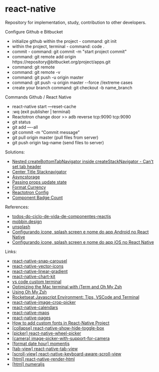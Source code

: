 # react-native
Repository for implementation, study, contribution to other developers.


Configure Github e Bitbucket 
<br />
<ul>
  <li>initialize github within the project - command: git init </Li>
  <li>within the project, terminal - command: code . </Li>
  <li>commit - command: git commit -m "start project commit" </Li>
  <li>command: git remote add origin https://repository@bitbucket.org/project/apps.git</li>
  <li>command: git remote </li>
  <li>command: git remote -v </li>
  <li>command: git push -u origin master </li>
  <li>command: git push -u origin master --force  //extreme cases </li>
  <li>create your branch command: git checkout -b name_branch </li>
</ul>

Commands Github / React Native
<br />
<ul>
  <li>react-native start —reset-cache </Li>
  <li>:wq (exit publisher | terminal) </li>
  <li>Reactotron change door >> adb reverse tcp:9090 tcp:9090 </Li>
  <li>git status </Li>
  <li>git add —-all </li>
  <li>git commit -m “Commit message” </li>
  <li>git pull origin master (pull files from server) </li>
  <li>git push origin tag-name (send files to server) </li>
</ul>

Solutions:
<br />
<ul>
  <li><a href="https://github.com/eduardodcastro/react-native/blob/master/control-navigate.js" target="_blank">Nested createBottomTabNavigator inside createStackNavigator - Can't set tab header</a></li>
  <li><a href="https://github.com/eduardodcastro/react-native/blob/master/center-title-stacknavigator.js" target="_blank">Center Title Stacknavigator</a></li>
  <li><a href="https://github.com/eduardodcastro/react-native/blob/master/asyncstorage.js" target="_blank">Asyncstorage</a></li>
  <li><a href="https://github.com/eduardodcastro/react-native/blob/master/passing-props-update-state.js" target="_blank">Passing props update state</a></li>
  <li><a href="https://github.com/eduardodcastro/react-native/blob/master/format-currency.js" target="_blank">Format Currency</a></li>
  <li><a href="https://github.com/eduardodcastro/react-native/blob/master/reactotronConfig.js" target="_blank">Reactotron Config</a></li>
  <li><a href="https://github.com/eduardodcastro/react-native/blob/master/badgeCount.js" target="_blank">Component Badge Count</a></li>
</ul>

References: 
<br />
<ul>
  <li><a href="https://medium.com/@edmo_/m%C3%A9todos-do-ciclo-de-vida-de-componentes-reactjs-um-mergulho-profundo-332ed7b3b782" target="_blank">todos-do-ciclo-de-vida-de-componentes-reactjs</a></li>
  <li><a href="https://mobbin.design/" target="_blank">mobbin.design</a></li>
  <li><a href="https://unsplash.com/" target="_blank">unsplash</a></li>
  <li><a href="https://www.youtube.com/watch?v=3Gf9yb53bJM" target="_blank">Configurando ícone, splash screen e nome do app Android no React Native</a></li>
  <li><a href="https://www.youtube.com/watch?v=iOitq0mDaLc" target="_blank">Configurando ícone, splash screen e nome do app iOS no React Native</a></li>
</ul>

Links: 
<br />
<ul>
  <li><a href="https://github.com/archriss/react-native-snap-carousel" target="_blank">react-native-snap-carousel</a></li>
  <li><a href="https://github.com/oblador/react-native-vector-icons" target="_blank">react-native-vector-icons</a></li>
  <li><a href="https://github.com/react-native-community/react-native-linear-gradient" target="_blank">react-native-linear-gradient</a></li>
  <li><a href="https://github.com/indiespirit/react-native-chart-kit" target="_blank">react-native-chart-kit</a></li>
  <li><a href="https://dev.to/mattstratton/making-powerline-work-in-visual-studio-code-terminal-1m7" target="_blank">vs code custom terminal</a></li>
  <li><a href="https://medium.com/@arojunior/otimizando-o-terminal-do-mac-os-x-com-iterm-e-oh-my-zsh-1b0e843b5eb2" target="_blank">Optimizing the Mac terminal with iTerm and Oh My Zsh</a></li>
  <li><a href="https://github.com/robbyrussell/oh-my-zsh" target="_blank">Using Oh My Zsh</a></li>
  <li><a href="https://blog.rocketseat.com.br/ambiente-desenvolvimento-javascript/" target="_blank">Rocketseat Javascript Environment: Tips, VSCode and Terminal</a></li>
  <li><a href="https://github.com/ivpusic/react-native-image-crop-picker" target="_blank">react-native-image-crop-picker</a></li>
  <li><a href="https://github.com/wix/react-native-calendars" target="_blank">react-native-calendars</a></li>
  <li><a href="https://www.youtube.com/watch?v=xLs71f9j2RY&t=692s" target="_blank">react-native-maps</a></li>
  <li><a href="https://www.npmjs.com/package/react-native-pages" target="_blank">react-native-pages</a></li>
  <li><a href="https://www.youtube.com/watch?v=22LEiBYBiTw" target="_blank">How to add custom fonts in React-Native Project</a></li>
  <li><a href="https://github.com/jvaclavik/react-native-show-hide-toggle-box" target="_blank">[collapse] react-native-show-hide-toggle-box</a></li>
  <li><a href="https://github.com/lesliesam/react-native-wheel-picker" target="_blank">[picker] react-native-wheel-picker</a></li>
  <li><a href="https://reactnativeexample.com/ios-android-image-picker-with-support-for-camera/" target="_blank">[camera] image-picker-with-support-for-camera</a></li>
  <li><a href="https://momentjs.com/" target="_blank">[format date hour] momentjs</a></li>
  <li><a href="https://github.com/react-native-community/react-native-tab-view" target="_blank">[tab-view] react-native-tab-view</a></li>
  <li><a href="https://github.com/APSL/react-native-keyboard-aware-scroll-view" target="_blank">[scroll-view] react-native-keyboard-aware-scroll-view</a></li>
  <li><a href="https://github.com/archriss/react-native-render-html" target="_blank">[html] react-native-render-html</a></li>
  <li><a href="http://numeraljs.com" target="_blank">[html] numeraljs</a></li>
</ul>
